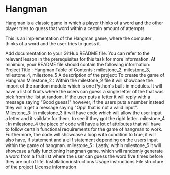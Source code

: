 # Hangman

Hangman is a classic game in which a player thinks of a word and the other player tries to guess that word within a certain amount of attempts.

This is an implementation of the Hangman game, where the computer thinks of a word and the user tries to guess it.

Add documentation to your GitHub README file. You can refer to the relevant lesson in the prerequisites for this task for more information.
At minimum, your README file should contain the following information:
Project Title : Hangman
Table of Contents : milestone_2, milestone_3, milestone_4, milestone_5
A description of the project: To create the game of Hangman
Milestone_2 : Within the milestone_2 file it will showcase the import of the random module which is one Python's built-in modules. It will have a list of fruits where the users can guess a single letter of the that was pick from the list at random. If the user puts a letter it will reply with a message saying "Good guess!" however, if the users puts a number instead they will a get a message saying "Opp! that is not a valid input".
Milestone_3: In milestone_3 it will have code which will allow the user input a letter and it vaildate for them, to see if they got the right letter.
milestone_4 : In milestone_4 the piece of code will have a lot of attributes that will have to follow certain functional requirements for the game of hangman to work. Furthermore, the code will showcase a loop with condition to true, it will also have, if statement and a elif statement depending on the users input within the game of hangman.
milestone_5 : Lastly, within milestone_5 it will showcase a fully functioning hangman game. which will randomly generate a word from a fruit list where the user can guess the word five times before they are out of life.
Installation instructions
Usage instructions
File structure of the project
License information
